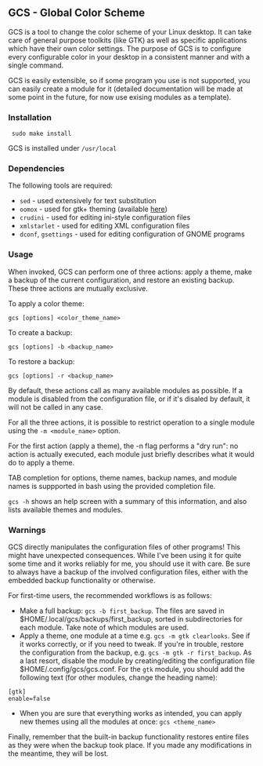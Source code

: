 ## GCS - Global Color Scheme

GCS is a tool to change the color scheme of your Linux desktop. It can take care of general purpose toolkits (like GTK) as well as specific applications which have their own color settings. The purpose of GCS is to configure every configurable color in your desktop in a consistent
manner and with a single command.

GCS is easily extensible, so if some program you use is not supported, you can easily create a module for it (detailed documentation will be made at some point in the future, for now use exising modules as a template).

### Installation
``` sudo make install```

GCS is installed under ```/usr/local```

### Dependencies
The following tools are required:

* ```sed``` - used extensively for text substitution
* ```oomox``` - used for gtk+ theming (available [here](https://github.com/actionless/oomox))
* ```crudini``` - used for editing ini-style configuration files
* ```xmlstarlet``` - used for editing XML configuration files
* ```dconf```, ```gsettings``` - used for editing configuration of GNOME programs

### Usage
When invoked, GCS can perform one of three actions: apply a theme, make a backup of the current configuration, and restore an existing backup. These three actions are mutually exclusive.

To apply a color theme:
```
gcs [options] <color_theme_name>
```

To create a backup:
```
gcs [options] -b <backup_name>
```

To restore a backup:
```
gcs [options] -r <backup_name>
```

By default, these actions call as many available modules as possible. If a module is disabled from the configuration file, or if it's disaled by default, it will not be called in any case.

For all the three actions, it is possible to restrict operation to a single module using the ```-m <module_name>``` option.

For the first action (apply a theme), the -n flag performs a "dry run": no action is actually executed, each module just briefly describes what it would do to apply a theme.

TAB completion for options, theme names, backup names, and module names is suppported in bash using the provided completion file.


```gcs -h``` shows an help screen with a summary of this information, and also lists available themes and modules.


### Warnings

GCS directly manipulates the configuration files of other programs!
This might have unexpected consequences. While I've been using it for quite some time and it works reliably for me, you should use it with care. Be sure to always have a backup of the involved configuration files, either with the embedded backup functionality or otherwise.

For first-time users, the recommended workflows is as follows:

* Make a full backup: ```gcs -b first_backup```. The files are saved in $HOME/.local/gcs/backups/first_backup, sorted in subdirectories for each module. Take note of which modules are used.
* Apply a theme, one module at a time e.g. ```gcs -m gtk clearlooks```. See if it works correctly, or if you need to tweak. If you're in trouble, restore the configuration from the backup, e.g. ```gcs -m gtk -r first_backup```. As a last resort, disable the module by creating/editing the configuration file $HOME/.config/gcs/gcs.conf. For the ```gtk``` module, you should add the following text (for other modules, change the heading name):
```
[gtk]
enable=false
```
* When you are sure that everything works as intended, you can apply new themes using all the modules at once: ```gcs <theme_name>```

Finally, remember that the built-in backup functionality restores entire files as they were when the backup took place. If you made any modifications in the meantime, they will be lost.

